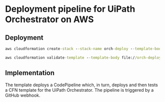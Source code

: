 # Deployment pipeline for UiPath Orchestrator on AWS



## Deployment

```cmd
aws cloudformation create-stack --stack-name orch-deploy --template-body file://orch-deploy.yaml --parameters file://orch-deploy-params.json --capabilities CAPABILITY_IAM
```

```cmd
aws cloudformation validate-template --template-body file://orch-deploy.yaml --parameters file://orch-deploy-params.json 
```


## Implementation

The template deploys a CodePipeline which, in turn, deploys and then tests a CFN template for the UiPath Orchestrator. The pipeline is triggered by a GitHub webhook. 